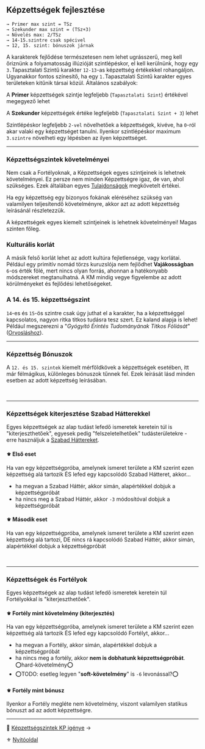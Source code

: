 ## Képzettségek fejlesztése

```
→ Primer max szint = TSz
→ Szekunder max szint = (TSz+3)
→ Növelés max: 2/TSz
→ 14-15.szintre csak spécivel
→ 12, 15. szint: bónuszok járnak
```

A karakterek fejlődése természetesen nem lehet ugrásszerű, meg kell őriznünk a folyamatosság illúzióját szintlépéskor, el kell kerülnünk, hogy egy `3.`Tapasztalati Szintű karakter `12-13`-as képzettség értékekkel rohangáljon. Ugyanakkor fontos színesítő, ha egy `1.`Tapasztalati Szintű karakter egyes területeken kitűnik társai közül. Általános szabályok:

A **Primer** képzettségek szintje legfeljebb (`Tapasztalati Szint`) értékével megegyező lehet

A **Szekunder** képzettségek értéke legfeljebb (`Tapasztalati Szint + 3`) lehet

Szintlépéskor legfeljebb `2-vel` növelhetőek a képzettségek, kivéve, ha `0`-ról akar valaki egy képzettséget tanulni. Ilyenkor szintlépéskor maximum `3.szintre` növelheti egy lépésben az ilyen képzettséget.

---
### Képzettségszintek követelményei

Nem csak a Fortélyoknak, a Képzettségek egyes szintjeinek is lehetnek követelményei. Ez persze nem minden Képzettségre igaz, de van, ahol szükséges. Ezek általában egyes [Tulajdonságok](014_01_tulajdonsagok.md) megkövetelt értékei.

Ha egy képzettség egy bizonyos fokának eléréséhez szükség van valamilyen teljesítendő követelményre, akkor azt az adott képzettség leírásánál részletezzük.

A képzettségek egyes kiemelt szintjeinek is lehetnek követelményei! Magas szinten főleg.

### Kulturális korlát

A másik felső korlát lehet az adott kultúra fejletlensége, vagy korlátai. Például egy primitív nomád törzs kuruzslója nem fejlődhet **Vajákosságban** `6`-os érték fölé, mert nincs olyan forrás, ahonnan a hatékonyabb módszereket megtanulhatná. A KM mindig vegye figyelembe az adott körülményeket és fejlődési lehetőségeket.

### A 14. és 15. képzettségszint

`14`-es és `15`-ös szintre csak úgy juthat el a karakter, ha a képzettséggel kapcsolatos, nagyon ritka titkos tudásra tesz szert. Ez kaland alapja is lehet! Például megszerezni a "*Gyógyító Érintés Tudományának Titkos Fóliását*" ([Orvosláshoz](kepzettsegek.tudomanyos/orvoslas.md)).

---
### Képzettség Bónuszok

A `12. és 15. szintek` kiemelt mérföldkövek a képzettségek esetében, itt már félmágikus, különleges bónuszok tűnnek fel. Ezek leírását lásd minden esetben az adott képzettség leírásában.

<br />

---
### Képzettségek kiterjesztése Szabad Hátterekkel

Egyes képzettségek az alap tudást lefedő ismeretek keretein túl is "kiterjeszthetőek", egyesek pedig "felszeletelhetőek" tudásterületekre - erre használjuk a [Szabad Háttereket](023_szabad_hatterek.md).

#### ⚜️ Első eset

Ha van egy képzettségpróba, amelynek ismeret területe a KM szerint ezen képzettség alá tartozik ÉS lefed egy kapcsolódó Szabad Hátteret, akkor...
- ha megvan a Szabad Háttér, akkor simán, alapértékkel dobjuk a képzettségpróbát
- ha nincs meg a Szabad Háttér, akkor `-3` módosítóval dobjuk a képzettségpróbát

#### ⚜️ Második eset

Ha  van egy képzettségpróba, amelynek ismeret területe a KM szerint ezen képzettség alá tartozi, DE nincs rá kapcsolódó Szabad Háttér, akkor simán, alapértékkel dobjuk a képzettségpróbát

<br />

---
### Képzettségek és Fortélyok

Egyes képzettségek az alap tudást lefedő ismeretek keretein túl Fortélyokkal is "kiterjeszthetőek".

#### ⚜️ Fortély mint követelmény (kiterjesztés)

Ha van egy képzettségpróba, amelynek ismeret területe a KM szerint ezen képzettség alá tartozik ÉS lefed egy kapcsolódó Fortélyt, akkor...
- ha megvan a Fortély, akkor simán, alapértékkel dobjuk a képzettségpróbát
- ha nincs meg a fortély, akkor **nem is dobhatunk képzettségpróbát**.  ⭕hard-követelmény⭕
- ⭕TODO: esetleg legyen "**soft-követelmény**" is `-6` levonással?⭕

#### ⚜️ Fortély mint bónusz

Ilyenkor a Fortély megléte nem követelmény, viszont valamilyen statikus bónuszt ad az adott képzettségre.

---

🔗 [Képzettségszintek KP igénye](035_kepzettsegszintek_kp_igenye.md) →

⚜️ [Nyitóoldal](start.md)
